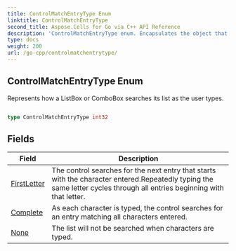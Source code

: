 ```yaml
---
title: ControlMatchEntryType Enum 
linktitle: ControlMatchEntryType
second_title: Aspose.Cells for Go via C++ API Reference
description: 'ControlMatchEntryType enum. Encapsulates the object that represents controlmatchentrytype in Go.'
type: docs
weight: 200
url: /go-cpp/controlmatchentrytype/
---
```


## ControlMatchEntryType Enum

Represents how a ListBox or ComboBox searches its list as the user types.

```go

type ControlMatchEntryType int32


```

## Fields

| Field | Description |
| --- | --- |
|[FirstLetter](./firstletter/) | The control searches for the next entry that starts with the character entered.Repeatedly typing the same letter cycles through all entries beginning with that letter. | 
|[Complete](./complete/) | As each character is typed, the control searches for an entry matching all characters entered. | 
|[None](./none/) | The list will not be searched when characters are typed. | 
